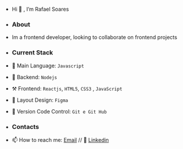 - Hi 👋 , I’m Rafael Soares
- ### About
- Im a frontend developer, looking to collaborate on frontend projects

- ### Current Stack
- 📍 Main Language: `Javascript`
- 📡 Backend: `Nodejs`
- ⚒ Frontend: `Reactjs`,  `HTML5`, `CSS3` , `JavaScript`
- 🎨 Layout Design: `Figma` 
- 🧮 Version Code Control: `Git e Git Hub`

- ### Contacts
- 📫 How to reach me: [Email](rafa100103soaresmendes@gmail.com) //
📱 [Linkedin](https://www.linkedin.com/in/rafael-soares-mendes-87bb7a247/)

<!---
rsoaresm10/rsoaresm10 is a ✨ special ✨ repository because its `README.md` (this file) appears on your GitHub profile.
You can click the Preview link to take a look at your changes.
--->
